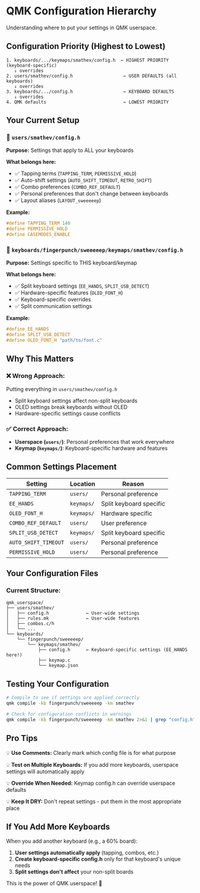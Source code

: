 # QMK Configuration Hierarchy

Understanding where to put your settings in QMK userspace.

## Configuration Priority (Highest to Lowest)

```
1. keyboards/.../keymaps/smathev/config.h  ← HIGHEST PRIORITY (keyboard-specific)
   ↓ overrides
2. users/smathev/config.h                   ← USER DEFAULTS (all keyboards)
   ↓ overrides  
3. keyboards/.../config.h                   ← KEYBOARD DEFAULTS
   ↓ overrides
4. QMK defaults                             ← LOWEST PRIORITY
```

## Your Current Setup

### 📁 `users/smathev/config.h`
**Purpose:** Settings that apply to ALL your keyboards

**What belongs here:**
- ✅ Tapping terms (`TAPPING_TERM`, `PERMISSIVE_HOLD`)
- ✅ Auto-shift settings (`AUTO_SHIFT_TIMEOUT`, `RETRO_SHIFT`)
- ✅ Combo preferences (`COMBO_REF_DEFAULT`)
- ✅ Personal preferences that don't change between keyboards
- ✅ Layout aliases (`LAYOUT_sweeeeep`)

**Example:**
```c
#define TAPPING_TERM 140
#define PERMISSIVE_HOLD
#define CASEMODES_ENABLE
```

### 📁 `keyboards/fingerpunch/sweeeeep/keymaps/smathev/config.h`
**Purpose:** Settings specific to THIS keyboard/keymap

**What belongs here:**
- ✅ Split keyboard settings (`EE_HANDS`, `SPLIT_USB_DETECT`)
- ✅ Hardware-specific features (`OLED_FONT_H`)
- ✅ Keyboard-specific overrides
- ✅ Split communication settings

**Example:**
```c
#define EE_HANDS
#define SPLIT_USB_DETECT
#define OLED_FONT_H "path/to/font.c"
```

## Why This Matters

### ❌ Wrong Approach:
Putting everything in `users/smathev/config.h`
- Split keyboard settings affect non-split keyboards
- OLED settings break keyboards without OLED
- Hardware-specific settings cause conflicts

### ✅ Correct Approach:
- **Userspace (`users/`)**: Personal preferences that work everywhere
- **Keymap (`keymaps/`)**: Keyboard-specific hardware and features

## Common Settings Placement

| Setting | Location | Reason |
|---------|----------|--------|
| `TAPPING_TERM` | `users/` | Personal preference |
| `EE_HANDS` | `keymaps/` | Split keyboard specific |
| `OLED_FONT_H` | `keymaps/` | Hardware specific |
| `COMBO_REF_DEFAULT` | `users/` | User preference |
| `SPLIT_USB_DETECT` | `keymaps/` | Split keyboard specific |
| `AUTO_SHIFT_TIMEOUT` | `users/` | Personal preference |
| `PERMISSIVE_HOLD` | `users/` | Personal preference |

## Your Configuration Files

### Current Structure:
```
qmk_userspace/
├── users/smathev/
│   ├── config.h              ← User-wide settings
│   ├── rules.mk              ← User-wide features
│   ├── combos.c/h
│   └── ...
└── keyboards/
    └── fingerpunch/sweeeeep/
        └── keymaps/smathev/
            ├── config.h      ← Keyboard-specific settings (EE_HANDS here!)
            ├── keymap.c
            └── keymap.json
```

## Testing Your Configuration

```bash
# Compile to see if settings are applied correctly
qmk compile -kb fingerpunch/sweeeeep -km smathev

# Check for configuration conflicts in warnings
qmk compile -kb fingerpunch/sweeeeep -km smathev 2>&1 | grep "config.h"
```

## Pro Tips

💡 **Use Comments:** Clearly mark which config file is for what purpose

💡 **Test on Multiple Keyboards:** If you add more keyboards, userspace settings will automatically apply

💡 **Override When Needed:** Keymap config.h can override userspace defaults

💡 **Keep It DRY:** Don't repeat settings - put them in the most appropriate place

## If You Add More Keyboards

When you add another keyboard (e.g., a 60% board):

1. **User settings automatically apply** (tapping, combos, etc.)
2. **Create keyboard-specific config.h** only for that keyboard's unique needs
3. **Split settings don't affect** your non-split boards

This is the power of QMK userspace! 🚀
